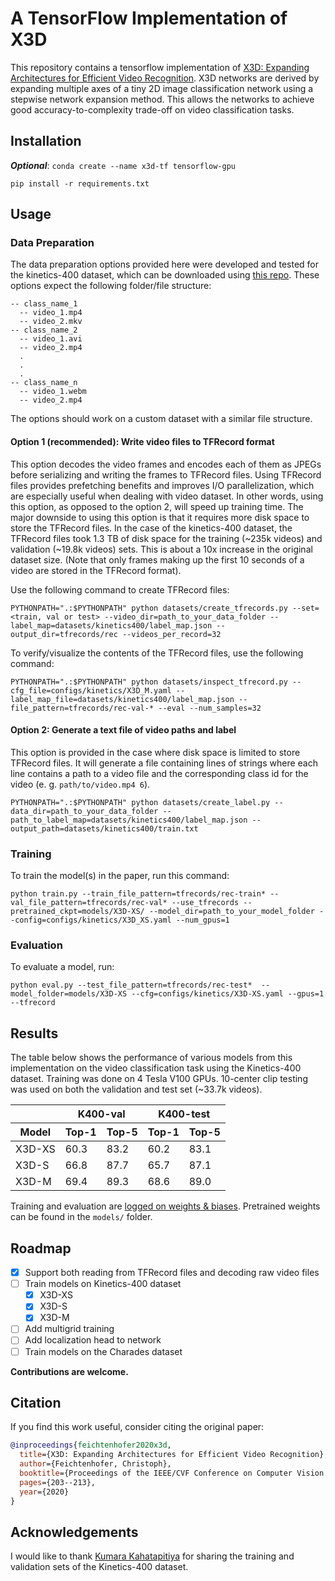 # A TensorFlow Implementation of X3D

This repository contains a tensorflow implementation of [X3D: Expanding Architectures for Efficient Video Recognition](https://arxiv.org/abs/2004.04730).
X3D networks are derived by expanding multiple axes of a tiny 2D image classification network using a stepwise network expansion method.
This allows the networks to achieve good accuracy-to-complexity trade-off on video classification tasks.

## Installation

***Optional***: ```conda create --name x3d-tf tensorflow-gpu```

```setup
pip install -r requirements.txt
```

## Usage

### Data Preparation
The data preparation options provided here were developed and tested for the kinetics-400 dataset, which can be downloaded using [this repo](https://github.com/Showmax/kinetics-downloader). These options expect the following folder/file structure:
```
-- class_name_1
  -- video_1.mp4
  -- video_2.mkv
-- class_name_2
  -- video_1.avi
  -- video_2.mp4
  .
  .
  .
-- class_name_n
  -- video_1.webm
  -- video_2.mp4
```
The options should work on a custom dataset with a similar file structure.

#### Option 1 (recommended): Write video files to TFRecord format

This option decodes the video frames and encodes each of them as JPEGs before serializing and writing the frames to TFRecord files. Using TFRecord files provides prefetching benefits and improves I/O parallelization, which are especially useful when dealing with video dataset. 
In other words, using this option, as opposed to the option 2, will speed up training time. The major downside to using this option is that it requires more disk space to store the TFRecord files. In the case of the kinetics-400 dataset, the TFRecord files took 1.3 TB of disk space for the training (~235k videos) and validation (~19.8k videos) sets. This is about a 10x increase in the original dataset size. (Note that only frames making up the first 10 seconds of a video are stored in the TFRecord format).

Use the following command to create TFRecord files:
```create tfrecord
PYTHONPATH=".:$PYTHONPATH" python datasets/create_tfrecords.py --set=<train, val or test> --video_dir=path_to_your_data_folder --label_map=datasets/kinetics400/label_map.json --output_dir=tfrecords/rec --videos_per_record=32
```
To verify/visualize the contents of the TFRecord files, use the following command:
```inspect tfrecord
PYTHONPATH=".:$PYTHONPATH" python datasets/inspect_tfrecord.py --cfg_file=configs/kinetics/X3D_M.yaml --label_map_file=datasets/kinetics400/label_map.json --file_pattern=tfrecords/rec-val-* --eval --num_samples=32
```
#### Option 2: Generate a text file of video paths and label

This option is provided in the case where disk space is limited to store TFRecord files. It will generate a file containing lines of strings where each line contains a path to a video file and the corresponding class id for the video (e. g. `path/to/video.mp4 6`).
```create label
PYTHONPATH=".:$PYTHONPATH" python datasets/create_label.py --data_dir=path_to_your_data_folder --path_to_label_map=datasets/kinetics400/label_map.json --output_path=datasets/kinetics400/train.txt
```

### Training

To train the model(s) in the paper, run this command:

```train
python train.py --train_file_pattern=tfrecords/rec-train* --val_file_pattern=tfrecords/rec-val* --use_tfrecords --pretrained_ckpt=models/X3D-XS/ --model_dir=path_to_your_model_folder --config=configs/kinetics/X3D_XS.yaml --num_gpus=1 
```

### Evaluation

To evaluate a model, run:

```eval
python eval.py --test_file_pattern=tfrecords/rec-test*  --model_folder=models/X3D-XS --cfg=configs/kinetics/X3D-XS.yaml --gpus=1 --tfrecord
```

## Results

The table below shows the performance of various models from this implementation on the video classification task using the Kinetics-400 dataset. 
Training was done on 4 Tesla V100 GPUs. 10-center clip testing was used on both the validation and test set (~33.7k videos).

<table>
    <thead>
        <tr>
            <th></th>
            <th colspan=2>K400-val</th>
            <th colspan=2>K400-test</th>
        </tr>
        <tr>
            <th>Model</th>
            <th>Top-1</th>
            <th>Top-5</th>
            <th>Top-1</th>
            <th>Top-5</th>
        </tr>
    </thead>
    <tbody>
        <tr>
            <td>X3D-XS</td>
            <td>60.3</td>
            <td>83.2</td>
            <td>60.2</td>
            <td>83.1</td>
        </tr>
        <tr>
            <td>X3D-S</td>
            <td>66.8</td>
            <td>87.7</td>
            <td>65.7</td>
            <td>87.1</td>
        </tr>
        <tr>
            <td>X3D-M</td>
            <td>69.4</td>
            <td>89.3</td>
            <td>68.6</td>
            <td>89.0</td>
        </tr>
    </tbody>
</table>

Training and evaluation are [logged on weights & biases](https://wandb.ai/franklinogidi/X3D-tf). Pretrained weights can be found in the `models/` folder.

## Roadmap

- [x] Support both reading from TFRecord files and decoding raw video files
- [ ] Train models on Kinetics-400 dataset
  - [x] X3D-XS
  - [x] X3D-S
  - [x] X3D-M
- [ ] Add multigrid training
- [ ] Add localization head to network
- [ ] Train models on the Charades dataset

**Contributions are welcome.**

## Citation

If you find this work useful, consider citing the original paper:

```BibTeX
@inproceedings{feichtenhofer2020x3d,
  title={X3D: Expanding Architectures for Efficient Video Recognition},
  author={Feichtenhofer, Christoph},
  booktitle={Proceedings of the IEEE/CVF Conference on Computer Vision and Pattern Recognition},
  pages={203--213},
  year={2020}
}
```

## Acknowledgements

I would like to thank [Kumara Kahatapitiya](https://github.com/kkahatapitiya) for sharing the training and validation sets of the Kinetics-400 dataset.
